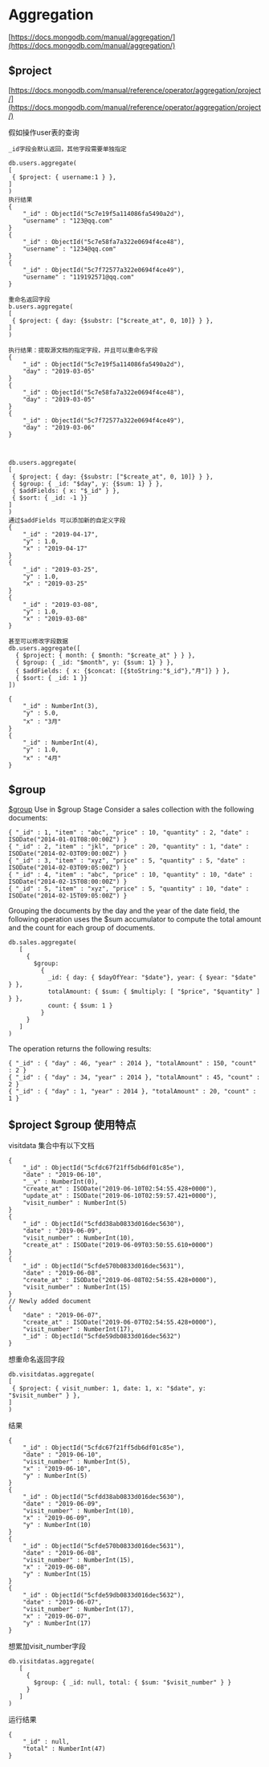 # Aggregation

[https://docs.mongodb.com/manual/aggregation/](https://docs.mongodb.com/manual/aggregation/)

## $project

[https://docs.mongodb.com/manual/reference/operator/aggregation/project/](https://docs.mongodb.com/manual/reference/operator/aggregation/project/)

假如操作user表的查询

```text
_id字段会默认返回，其他字段需要单独指定

db.users.aggregate(
[
 { $project: { username:1 } },
]
)
执行结果
{ 
    "_id" : ObjectId("5c7e19f5a114086fa5490a2d"), 
    "username" : "123@qq.com"
}
{ 
    "_id" : ObjectId("5c7e58fa7a322e0694f4ce48"), 
    "username" : "1234@qq.com"
}
{ 
    "_id" : ObjectId("5c7f72577a322e0694f4ce49"), 
    "username" : "119192571@qq.com"
}

重命名返回字段
b.users.aggregate(
[
 { $project: { day: {$substr: ["$create_at", 0, 10]} } },
]
)

执行结果：提取源文档的指定字段，并且可以重命名字段
{ 
    "_id" : ObjectId("5c7e19f5a114086fa5490a2d"), 
    "day" : "2019-03-05"
}
{ 
    "_id" : ObjectId("5c7e58fa7a322e0694f4ce48"), 
    "day" : "2019-03-05"
}
{ 
    "_id" : ObjectId("5c7f72577a322e0694f4ce49"), 
    "day" : "2019-03-06"
}



db.users.aggregate(
[
 { $project: { day: {$substr: ["$create_at", 0, 10]} } },
 { $group: { _id: "$day", y: {$sum: 1} } },
 { $addFields: { x: "$_id" } },
 { $sort: { _id: -1 }}
]
)
通过$addFields 可以添加新的自定义字段
{ 
    "_id" : "2019-04-17", 
    "y" : 1.0, 
    "x" : "2019-04-17"
}
{ 
    "_id" : "2019-03-25", 
    "y" : 1.0, 
    "x" : "2019-03-25"
}
{ 
    "_id" : "2019-03-08", 
    "y" : 1.0, 
    "x" : "2019-03-08"
}

甚至可以修改字段数据
db.users.aggregate([
  { $project: { month: { $month: "$create_at" } } },
  { $group: { _id: "$month", y: {$sum: 1} } },
  { $addFields: { x: {$concat: [{$toString:"$_id"},"月"]} } },
  { $sort: { _id: 1 }}
])

{ 
    "_id" : NumberInt(3), 
    "y" : 5.0, 
    "x" : "3月"
}
{ 
    "_id" : NumberInt(4), 
    "y" : 1.0, 
    "x" : "4月"
}
```

## $group

[$group](https://docs.mongodb.com/manual/reference/operator/aggregation/sum/index.html) Use in $group Stage Consider a sales collection with the following documents:

```text
{ "_id" : 1, "item" : "abc", "price" : 10, "quantity" : 2, "date" : ISODate("2014-01-01T08:00:00Z") }
{ "_id" : 2, "item" : "jkl", "price" : 20, "quantity" : 1, "date" : ISODate("2014-02-03T09:00:00Z") }
{ "_id" : 3, "item" : "xyz", "price" : 5, "quantity" : 5, "date" : ISODate("2014-02-03T09:05:00Z") }
{ "_id" : 4, "item" : "abc", "price" : 10, "quantity" : 10, "date" : ISODate("2014-02-15T08:00:00Z") }
{ "_id" : 5, "item" : "xyz", "price" : 5, "quantity" : 10, "date" : ISODate("2014-02-15T09:05:00Z") }
```

Grouping the documents by the day and the year of the date field, the following operation uses the $sum accumulator to compute the total amount and the count for each group of documents.

```text
db.sales.aggregate(
   [
     {
       $group:
         {
           _id: { day: { $dayOfYear: "$date"}, year: { $year: "$date" } },
           totalAmount: { $sum: { $multiply: [ "$price", "$quantity" ] } },
           count: { $sum: 1 }
         }
     }
   ]
)
```

The operation returns the following results:

```text
{ "_id" : { "day" : 46, "year" : 2014 }, "totalAmount" : 150, "count" : 2 }
{ "_id" : { "day" : 34, "year" : 2014 }, "totalAmount" : 45, "count" : 2 }
{ "_id" : { "day" : 1, "year" : 2014 }, "totalAmount" : 20, "count" : 1 }
```

## $project $group 使用特点

visitdata 集合中有以下文档

```text
{ 
    "_id" : ObjectId("5cfdc67f21ff5db6df01c85e"), 
    "date" : "2019-06-10", 
    "__v" : NumberInt(0), 
    "create_at" : ISODate("2019-06-10T02:54:55.428+0000"), 
    "update_at" : ISODate("2019-06-10T02:59:57.421+0000"), 
    "visit_number" : NumberInt(5)
}
{ 
    "_id" : ObjectId("5cfdd38ab0833d016dec5630"), 
    "date" : "2019-06-09", 
    "visit_number" : NumberInt(10), 
    "create_at" : ISODate("2019-06-09T03:50:55.610+0000")
}
{ 
    "_id" : ObjectId("5cfde570b0833d016dec5631"), 
    "date" : "2019-06-08", 
    "create_at" : ISODate("2019-06-08T02:54:55.428+0000"), 
    "visit_number" : NumberInt(15)
}
// Newly added document
{ 
    "date" : "2019-06-07", 
    "create_at" : ISODate("2019-06-07T02:54:55.428+0000"), 
    "visit_number" : NumberInt(17), 
    "_id" : ObjectId("5cfde59db0833d016dec5632")
}
```

想重命名返回字段

```text
db.visitdatas.aggregate(
[
 { $project: { visit_number: 1, date: 1, x: "$date", y: "$visit_number" } },
]
)
```

结果

```text
{ 
    "_id" : ObjectId("5cfdc67f21ff5db6df01c85e"), 
    "date" : "2019-06-10", 
    "visit_number" : NumberInt(5), 
    "x" : "2019-06-10", 
    "y" : NumberInt(5)
}
{ 
    "_id" : ObjectId("5cfdd38ab0833d016dec5630"), 
    "date" : "2019-06-09", 
    "visit_number" : NumberInt(10), 
    "x" : "2019-06-09", 
    "y" : NumberInt(10)
}
{ 
    "_id" : ObjectId("5cfde570b0833d016dec5631"), 
    "date" : "2019-06-08", 
    "visit_number" : NumberInt(15), 
    "x" : "2019-06-08", 
    "y" : NumberInt(15)
}
{ 
    "_id" : ObjectId("5cfde59db0833d016dec5632"), 
    "date" : "2019-06-07", 
    "visit_number" : NumberInt(17), 
    "x" : "2019-06-07", 
    "y" : NumberInt(17)
}
```

想累加visit\_number字段

```text
db.visitdatas.aggregate(
   [
     {
       $group: { _id: null, total: { $sum: "$visit_number" } }
     }
   ]
)
```

运行结果

```text
{ 
    "_id" : null, 
    "total" : NumberInt(47)
}
```


